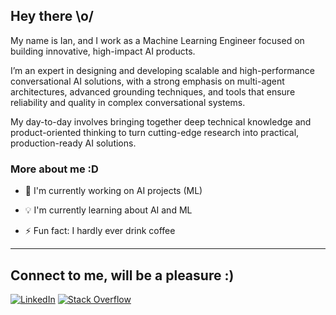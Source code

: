 ## Hey there \o/

My name is Ian, and I work as a Machine Learning Engineer focused on building innovative, high-impact AI products.

I’m an expert in designing and developing scalable and high-performance conversational AI solutions, with a strong emphasis on multi-agent architectures, advanced grounding techniques, and tools that ensure reliability and quality in complex conversational systems.

My day-to-day involves bringing together deep technical knowledge and product-oriented thinking to turn cutting-edge research into practical, production-ready AI solutions.

### More about me :D 

- 🔭 I'm currently working on AI projects (ML)

- 💡 I'm currently learning about AI and ML

- ⚡ Fun fact: I hardly ever drink coffee

--- 

## Connect to me, will be a pleasure :) 

[![LinkedIn](https://img.shields.io/badge/Connect-LinkedIn-blue)](https://linkedin.com/in/ianbandrade)
[![Stack Overflow](https://img.shields.io/badge/Follow-StackOverflow-orange)](https://stackoverflow.com/users/13660060)
